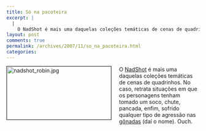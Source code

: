 ```yaml
---
title: Só na pacoteira
excerpt: |
  |
    O NadShot é mais uma daquelas coleções temáticas de cenas de quadrinhos. No caso, retrata situações em que os personagens tenham tomado um soco, chute, pancada, enfim, sofrido qualquer tipo de agressão nas gônadas (daí o nome). Ouch....
layout: post
comments: true
permalink: /archives/2007/11/so_na_pacoteira.html
categories:
---
```

<span class="mt-enclosure mt-enclosure-image"><img alt="nadshot_robin.jpg" src="//chester.me/archives/img/nadshot_robin.jpg" width="272" height="139" class="mt-image-left" style="float: left; margin: 0 20px 20px 0; border-width:1px; border-style:solid;" /></span>O [NadShot][1] é mais uma daquelas coleções temáticas de cenas de quadrinhos. No caso, retrata situações em que os personagens tenham tomado um soco, chute, pancada, enfim, sofrido qualquer tipo de agressão nas [gônadas][2] (daí o nome). Ouch.

 [1]: http://nadshot.com
 [2]: http://pt.wikipedia.org/wiki/G%C3%B4nada

